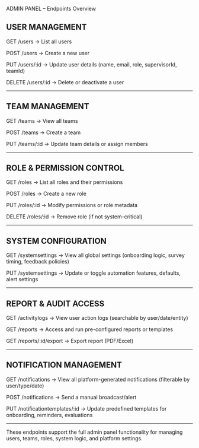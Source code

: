 ADMIN PANEL – Endpoints Overview

## USER MANAGEMENT

GET    /users
→ List all users

POST   /users
→ Create a new user

PUT    /users/:id
→ Update user details (name, email, role, supervisorId, teamId)

DELETE /users/:id
→ Delete or deactivate a user

---

## TEAM MANAGEMENT

GET    /teams
→ View all teams

POST   /teams
→ Create a team

PUT    /teams/:id
→ Update team details or assign members

---

## ROLE & PERMISSION CONTROL

GET    /roles
→ List all roles and their permissions

POST   /roles
→ Create a new role

PUT    /roles/:id
→ Modify permissions or role metadata

DELETE /roles/:id
→ Remove role (if not system-critical)

---

## SYSTEM CONFIGURATION

GET    /systemsettings
→ View all global settings (onboarding logic, survey timing, feedback policies)

PUT    /systemsettings
→ Update or toggle automation features, defaults, alert settings

---

## REPORT & AUDIT ACCESS

GET    /activitylogs
→ View user action logs (searchable by user/date/entity)

GET    /reports
→ Access and run pre-configured reports or templates

GET    /reports/:id/export
→ Export report (PDF/Excel)

---

## NOTIFICATION MANAGEMENT

GET    /notifications
→ View all platform-generated notifications (filterable by user/type/date)

POST   /notifications
→ Send a manual broadcast/alert

PUT    /notificationtemplates/:id
→ Update predefined templates for onboarding, reminders, evaluations

---

These endpoints support the full admin panel functionality for managing users, teams, roles, system logic, and platform settings.
